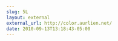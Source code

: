 ```yaml
---
slug: 5L
layout: external
external_url: http://color.aurlien.net/
date: 2010-09-13T13:18:43-05:00
---
```

